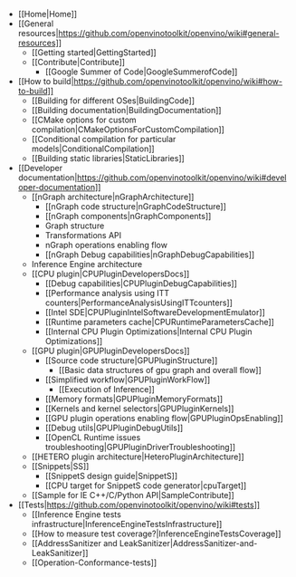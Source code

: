 * [[Home|Home]]
* [[General resources|https://github.com/openvinotoolkit/openvino/wiki#general-resources]]
    * [[Getting started|GettingStarted]]
    * [[Contribute|Contribute]]
        * [[Google Summer of Code|GoogleSummerofCode]]
* [[How to build|https://github.com/openvinotoolkit/openvino/wiki#how-to-build]]
    * [[Building for different OSes|BuildingCode]]
    * [[Building documentation|BuildingDocumentation]]
    * [[CMake options for custom compilation|CMakeOptionsForCustomCompilation]]
    * [[Conditional compilation for particular models|ConditionalCompilation]]
    * [[Building static libraries|StaticLibraries]]
* [[Developer documentation|https://github.com/openvinotoolkit/openvino/wiki#developer-documentation]]
    * [[nGraph architecture|nGraphArchitecture]]
        * [[nGraph code structure|nGraphCodeStructure]]
        * [[nGraph components|nGraphComponents]]
        * Graph structure
        * Transformations API
        * nGraph operations enabling flow
        * [[nGraph Debug capabilities|nGraphDebugCapabilities]]
    * Inference Engine architecture
    * [[CPU plugin|CPUPluginDevelopersDocs]]
        * [[Debug capabilities|CPUPluginDebugCapabilities]]
        * [[Performance analysis using ITT counters|PerformanceAnalysisUsingITTcounters]]
        * [[Intel SDE|CPUPluginIntelSoftwareDevelopmentEmulator]]
        * [[Runtime parameters cache|CPURuntimeParametersCache]]
        * [[Internal CPU Plugin Optimizations|Internal CPU Plugin Optimizations]]
    * [[GPU plugin|GPUPluginDevelopersDocs]]
        * [[Source code structure|GPUPluginStructure]]
            * [[Basic data structures of gpu graph and overall flow]] 
        * [[Simplified workflow|GPUPluginWorkFlow]]
            * [[Execution of Inference]]
        * [[Memory formats|GPUPluginMemoryFormats]]
        * [[Kernels and kernel selectors|GPUPluginKernels]]
        * [[GPU plugin operations enabling flow|GPUPluginOpsEnabling]]
        * [[Debug utils|GPUPluginDebugUtils]]
        * [[OpenCL Runtime issues troubleshooting|GPUPluginDriverTroubleshooting]]
    * [[HETERO plugin architecture|HeteroPluginArchitecture]]
    * [[Snippets|SS]]
        * [[SnippetS design guide|SnippetS]]
        * [[CPU target for SnippetS code generator|cpuTarget]]
    * [[Sample for IE C++/C/Python API|SampleContribute]]
* [[Tests|https://github.com/openvinotoolkit/openvino/wiki#tests]]
    * [[Inference Engine tests infrastructure|InferenceEngineTestsInfrastructure]]
    * [[How to measure test coverage?|InferenceEngineTestsCoverage]]
    * [[AddressSanitizer and LeakSanitizer|AddressSanitizer-and-LeakSanitizer]]
    * [[Operation-Conformance-tests]]
